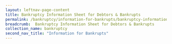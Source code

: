```yaml
---
layout: leftnav-page-content
title: Bankruptcy Information Sheet for Debtors & Bankrupts
permalink: /bankruptcy/information-for-bankrupts/bankruptcy-information-sheet-for-debtors-and-bankrupts/
breadcrumb:  Bankruptcy Information Sheet for Debtors & Bankrupts
collection_name: bankruptcy
second_nav_title: "Information for Bankrupts"
---
```


